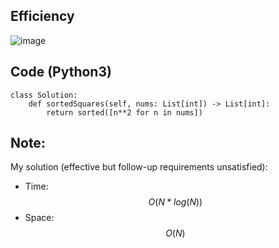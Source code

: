 ## Efficiency
![image](https://github.com/KCP17/Leetcode-solutions/assets/148914885/15a52133-908c-4bb3-8d98-28fb34fa8b47)

## Code (Python3)
```python3 []
class Solution:
    def sortedSquares(self, nums: List[int]) -> List[int]:
        return sorted([n**2 for n in nums])
```
## Note:
My solution (effective but follow-up requirements unsatisfied):
- Time: $$O(N * log(N))$$
- Space: $$O(N)$$
